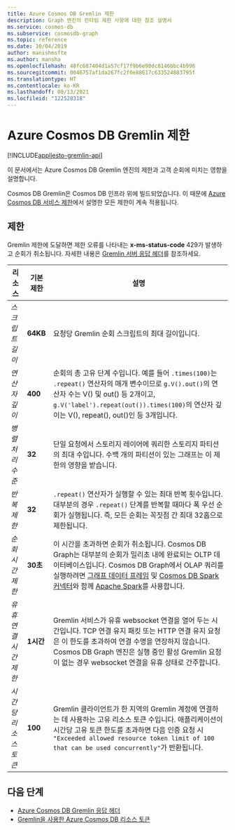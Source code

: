 ```yaml
---
title: Azure Cosmos DB Gremlin 제한
description: Graph 엔진의 런타임 제한 사항에 대한 참조 설명서
ms.service: cosmos-db
ms.subservice: cosmosdb-graph
ms.topic: reference
ms.date: 10/04/2019
author: manishmsfte
ms.author: mansha
ms.openlocfilehash: 48fc687404d1a57cf17f9b6e90dc8146bbc4b996
ms.sourcegitcommit: 0046757af1da267fc2f0e88617c633524883795f
ms.translationtype: HT
ms.contentlocale: ko-KR
ms.lasthandoff: 08/13/2021
ms.locfileid: "122528318"
---
```

# <a name="azure-cosmos-db-gremlin-limits"></a>Azure Cosmos DB Gremlin 제한
[!INCLUDE[appliesto-gremlin-api](../includes/appliesto-gremlin-api.md)]

이 문서에서는 Azure Cosmos DB Gremlin 엔진의 제한과 고객 순회에 미치는 영향을 설명합니다.

Cosmos DB Gremlin은 Cosmos DB 인프라 위에 빌드되었습니다. 이 때문에 [Azure Cosmos DB 서비스 제한](../concepts-limits.md)에서 설명한 모든 제한이 계속 적용됩니다.

## <a name="limits"></a>제한

Gremlin 제한에 도달하면 제한 오류를 나타내는 **x-ms-status-code** 429가 발생하고 순회가 취소됩니다. 자세한 내용은 [Gremlin 서버 응답 헤더](gremlin-limits.md)를 참조하세요.

**리소스**    | **기본 제한** | **설명**
--- | --- | ---
*스크립트 길이* | **64KB** | 요청당 Gremlin 순회 스크립트의 최대 길이입니다.
*연산자 깊이* | **400** |  순회의 총 고유 단계 수입니다. 예를 들어 ```.times(100)```는 ```.repeat()``` 연산자의 매개 변수이므로 ```g.V().out()```의 연산자 수는 V() 및 out() 등 2개이고, ```g.V('label').repeat(out()).times(100)```의 연산자 깊이는 V(), repeat(), out()인 등 3개입니다.
*병렬 처리 수준* | **32** | 단일 요청에서 스토리지 레이어에 쿼리한 스토리지 파티션의 최대 수입니다. 수백 개의 파티션이 있는 그래프는 이 제한의 영향을 받습니다.
*반복 제한* | **32** | ```.repeat()``` 연산자가 실행할 수 있는 최대 반복 횟수입니다. 대부분의 경우 ```.repeat()``` 단계를 반복할 때마다 폭 우선 순회가 실행됩니다. 즉, 모든 순회는 꼭짓점 간 최대 32홉으로 제한됩니다.
*순회 시간 제한* | **30초** | 이 시간을 초과하면 순회가 취소됩니다. Cosmos DB Graph는 대부분의 순회가 밀리초 내에 완료되는 OLTP 데이터베이스입니다. Cosmos DB Graph에서 OLAP 쿼리를 실행하려면 [그래프 데이터 프레임](https://spark.apache.org/docs/latest/sql-programming-guide.html#datasets-and-dataframes) 및 [Cosmos DB Spark 커넥터](https://github.com/Azure/azure-cosmosdb-spark)와 함께 [Apache Spark](https://azure.microsoft.com/services/cosmos-db/)를 사용합니다.
*유휴 연결 시간 제한* | **1시간** | Gremlin 서비스가 유휴 websocket 연결을 열어 두는 시간입니다. TCP 연결 유지 패킷 또는 HTTP 연결 유지 요청은 이 한도를 초과하여 연결 수명을 연장하지 않습니다. Cosmos DB Graph 엔진은 실행 중인 활성 Gremlin 요청이 없는 경우 websocket 연결을 유휴 상태로 간주합니다.
*시간당 리소스 토큰* | **100** | Gremlin 클라이언트가 한 지역의 Gremlin 계정에 연결하는 데 사용하는 고유 리소스 토큰 수입니다. 애플리케이션이 시간당 고유 토큰 한도를 초과하면 다음 인증 요청 시 `"Exceeded allowed resource token limit of 100 that can be used concurrently"`가 반환됩니다.

## <a name="next-steps"></a>다음 단계
* [Azure Cosmos DB Gremlin 응답 헤더](gremlin-headers.md)
* [Gremlin을 사용한 Azure Cosmos DB 리소스 토큰](how-to-use-resource-tokens-gremlin.md)